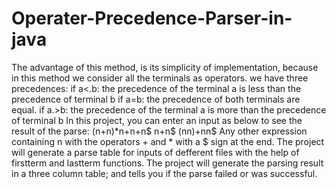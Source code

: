 # Operater-Precedence-Parser-in-java
The advantage of this method, is its simplicity of implementation, because in this method we consider all the terminals as operators. we have three precedences: if a&lt;.b: the precedence of the terminal a is less than the precedence of terminal b if a=b: the precedence of both terminals are equal. if a.>b: the precedence of the terminal a is more than the precedence of terminal b  In this project, you can enter an input as below to see the result of the parse: (n+n)*n+n+n$ n+n$ (nn)+nn$ Any other expression containing n with the operators + and * with a $ sign at the end. The project will generate a parse table for inputs of defferent files with the help of firstterm and lastterm functions. The project will generate the parsing result in a three column table; and tells you if the parse failed or was successful.
